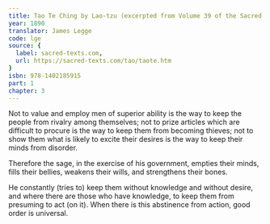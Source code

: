 ```yaml
---
title: Tao Te Ching by Lao-tzu (excerpted from Volume 39 of the Sacred Books of the East.)
year: 1890
translator: James Legge
code: lge
source: {
  label: sacred-texts.com,
  url: https://sacred-texts.com/tao/taote.htm
}
isbn: 978-1402185915
part: 1
chapter: 3
---
```

Not to value and employ men of superior ability is the way to keep the people from rivalry among themselves; not to prize articles which are difficult to procure is the way to keep them from becoming thieves;
not to show them what is likely to excite their desires is the way to keep their minds from disorder. 

Therefore the sage, in the exercise of his government, empties their minds, fills their bellies, weakens their wills, and strengthens their bones. 

He constantly (tries to) keep them without knowledge and without desire, and where there are those who have knowledge, to keep them from presuming to act (on it). When there is this abstinence from action, good order is universal.